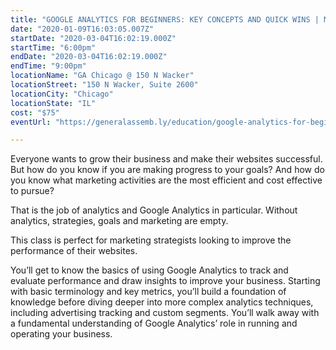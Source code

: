 ```yaml
---
title: "GOOGLE ANALYTICS FOR BEGINNERS: KEY CONCEPTS AND QUICK WINS | MARCH 4"
date: "2020-01-09T16:03:05.007Z"
startDate: "2020-03-04T16:02:19.000Z"
startTime: "6:00pm"
endDate: "2020-03-04T16:02:19.000Z"
endTime: "9:00pm"
locationName: "GA Chicago @ 150 N Wacker"
locationStreet: "150 N Wacker, Suite 2600"
locationCity: "Chicago"
locationState: "IL"
cost: "$75"
eventUrl: "https://generalassemb.ly/education/google-analytics-for-beginners-key-concepts-and-quick-wins/chicago/95863"

---
```


Everyone wants to grow their business and make their websites successful. But how do you know if you are making progress to your goals? And how do you know what marketing activities are the most efficient and cost effective to pursue?

That is the job of analytics and Google Analytics in particular. Without analytics, strategies, goals and marketing are empty.

This class is perfect for marketing strategists looking to improve the performance of their websites.

You’ll get to know the basics of using Google Analytics to track and evaluate performance and draw insights to improve your business. Starting with basic terminology and key metrics, you’ll build a foundation of knowledge before diving deeper into more complex analytics techniques, including advertising tracking and custom segments. You’ll walk away with a fundamental understanding of Google Analytics’ role in running and operating your business.

